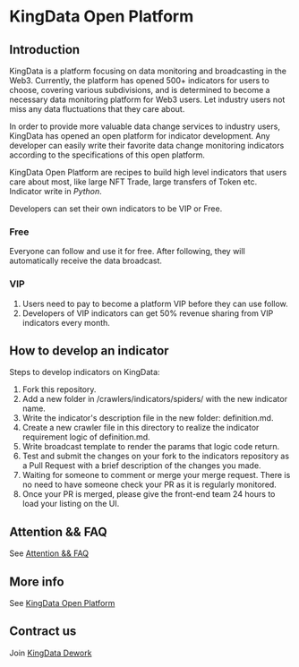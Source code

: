 # KingData Open Platform

## Introduction

KingData is a platform focusing on data monitoring and broadcasting in the Web3. Currently, the platform has opened 500+ indicators for users to choose, covering various subdivisions, and is determined to become a necessary data monitoring platform for Web3 users. Let industry users not miss any data fluctuations that they care about.

In order to provide more valuable data change services to industry users, KingData has opened an open platform for indicator development. Any developer can easily write their favorite data change monitoring indicators according to the specifications of this open platform. 

KingData Open Platform are recipes to build high level indicators that users care about most, like large NFT Trade, large transfers of Token etc. Indicator write in _Python_.

Developers can set their own indicators to be VIP or Free.

### Free

Everyone can follow and use it for free. After following, they will automatically receive the data broadcast.

### VIP

1. Users need to pay to become a platform VIP before they can use follow. 
2. Developers of VIP indicators can get 50% revenue sharing from VIP indicators every month.

## How to develop an indicator

Steps to develop indicators on KingData:
1. Fork this repository. 
2. Add a new folder in /crawlers/indicators/spiders/ with the new indicator name. 
3. Write the indicator's description file in the new folder: definition.md. 
4. Create a new crawler file in this directory to realize the indicator requirement logic of definition.md. 
5. Write broadcast template to render the params that logic code return.
6. Test and submit the changes on your fork to the indicators repository as a Pull Request with a brief description of the changes you made. 
7. Waiting for someone to comment or merge your merge request. There is no need to have someone check your PR as it is regularly monitored. 
8. Once your PR is merged, please give the front-end team 24 hours to load your listing on the UI.

## Attention && FAQ

See [Attention && FAQ](https://open.kingdata.com/attention-and-and-faq)

## More info

See [KingData Open Platform](https://open.kingdata.com/)

## Contract us
Join [KingData Dework](https://app.dework.xyz/kingdata-17178)
